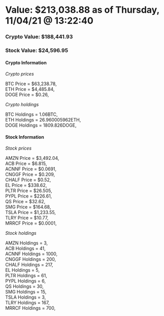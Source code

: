 # Value: $213,038.88 as of Thursday, 11/04/21 @ 13:22:40 

### Crypto Value: $188,441.93

### Stock Value: $24,596.95

#### Crypto Information 
*Crypto prices* 

BTC Price = $63,238.78,  
ETH Price = $4,485.84,  
DOGE Price = $0.26,  


*Crypto holdings* 

BTC Holdings = 1.06BTC,  
ETH Holdings = 26.960005962ETH,  
DOGE Holdings = 1809.826DOGE,  


#### Stock Information 

*Stock prices* 

AMZN Price = $3,492.04,  
ACB Price = $6.815,  
ACNNF Price = $0.0691,  
CNGGF Price = $0.209,  
CHALF Price = $0.52,  
EL Price = $338.62,  
PLTR Price = $26.505,  
PYPL Price = $226.61,  
QS Price = $32.62,  
SMG Price = $164.68,  
TSLA Price = $1,233.55,  
TLRY Price = $10.77,  
MRRCF Price = $0.0001,  


*Stock holdings* 

AMZN Holdings = 3,  
ACB Holdings = 41,  
ACNNF Holdings = 1000,  
CNGGF Holdings = 200,  
CHALF Holdings = 217,  
EL Holdings = 5,  
PLTR Holdings = 61,  
PYPL Holdings = 6,  
QS Holdings = 30,  
SMG Holdings = 15,  
TSLA Holdings = 3,  
TLRY Holdings = 167,  
MRRCF Holdings = 700,  


